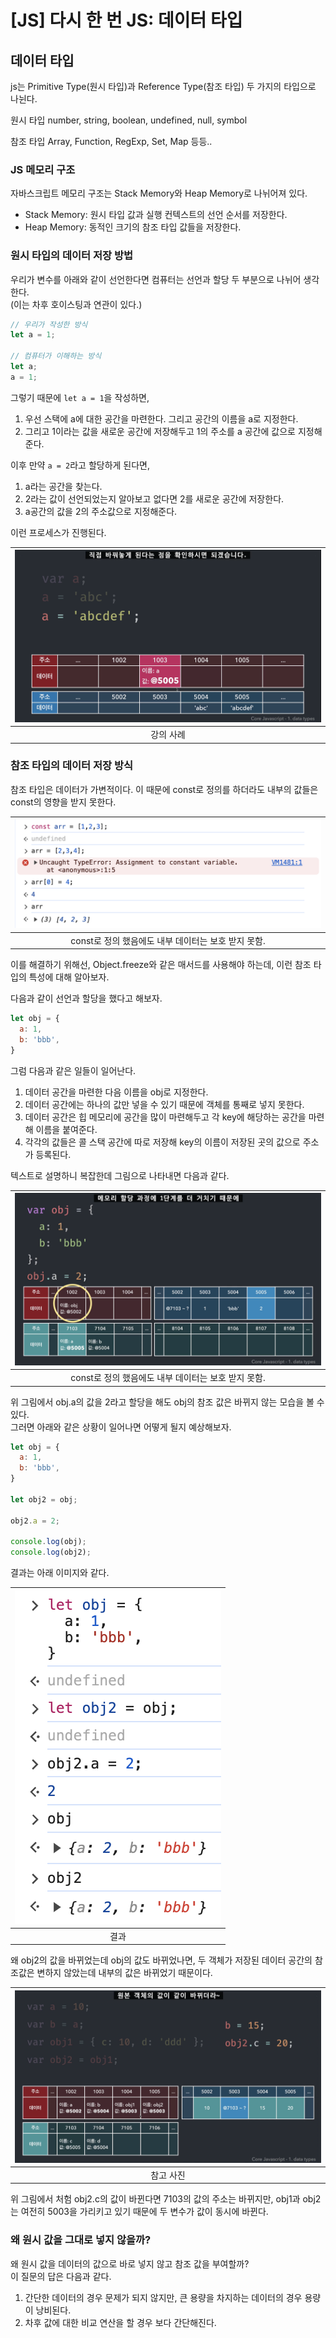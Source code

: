 # [JS] 다시 한 번 JS: 데이터 타입

## 데이터 타입

js는 Primitive Type(원시 타입)과 Reference Type(참조 타입) 두 가지의 타입으로 나뉜다.  

원시 타입
number, string, boolean, undefined, null, symbol

참조 타입
Array, Function, RegExp, Set, Map 등등..

### JS 메모리 구조

자바스크립트 메모리 구조는 Stack Memory와 Heap Memory로 나뉘어져 있다.

- Stack Memory: 원시 타입 값과 실행 컨텍스트의 선언 순서를 저장한다.
- Heap Memory: 동적인 크기의 참조 타입 값들을 저장한다.

### 원시 타입의 데이터 저장 방법

우리가 변수를 아래와 같이 선언한다면 컴퓨터는 선언과 할당 두 부분으로 나뉘어 생각한다.  
(이는 차후 호이스팅과 연관이 있다.)
```js
// 우리가 작성한 방식
let a = 1;

// 컴퓨터가 이해하는 방식
let a;
a = 1;
```

그렇기 때문에 `let a = 1`을 작성하면, 
1. 우선 스택에 a에 대한 공간을 마련한다. 그리고 공간의 이름을 a로 지정한다.
2. 그리고 1이라는 값을 새로운 공간에 저장해두고 1의 주소를 a 공간에 값으로 지정해준다.

이후 만약 `a = 2`라고 할당하게 된다면,
1. a라는 공간을 찾는다.
2. 2라는 값이 선언되었는지 알아보고 없다면 2를 새로운 공간에 저장한다.
3. a공간의 값을 2의 주소값으로 지정해준다.

이런 프로세스가 진행된다.  

| ![01.png](assets/%5BJS%5D%20%EB%8B%A4%EC%8B%9C%20%ED%95%9C%20%EB%B2%88%20JS%3A%20%EB%8D%B0%EC%9D%B4%ED%84%B0%20%ED%83%80%EC%9E%85/01.png) |
|:-----------------------------------------------------------------------------------------------------------------------------------------:|
|                                                                   강의 사례                                                                   |

### 참조 타입의 데이터 저장 방식

참조 타입은 데이터가 가변적이다.
이 때문에 const로 정의를 하더라도 내부의 값들은 const의 영향을 받지 못한다.

| ![03.png](assets/%5BJS%5D%20%EB%8B%A4%EC%8B%9C%20%ED%95%9C%20%EB%B2%88%20JS%3A%20%EB%8D%B0%EC%9D%B4%ED%84%B0%20%ED%83%80%EC%9E%85/03.png) |
|:-----------------------------------------------------------------------------------------------------------------------------------------:|
|                                                     const로 정의 했음에도 내부 데이터는 보호 받지 못함.                                                      |

이를 해결하기 위해선, Object.freeze와 같은 매서드를 사용해야 하는데, 이런 참조 타입의 특성에 대해 알아보자.

다음과 같이 선언과 할당을 했다고 해보자.
```js
let obj = {
  a: 1,
  b: 'bbb',
}
```

그럼 다음과 같은 일들이 일어난다.
1. 데이터 공간을 마련한 다음 이름을 obj로 지정한다.
2. 데이터 공간에는 하나의 값만 넣을 수 있기 때문에 객체를 통째로 넣지 못한다.
3. 데이터 공간은 힙 메모리에 공간을 많이 마련해두고 각 key에 해당하는 공간을 마련해 이름을 붙여준다.
4. 각각의 값들은 콜 스택 공간에 따로 저장해 key의 이름이 저장된 곳의 값으로 주소가 등록된다.

텍스트로 설명하니 복잡한데 그림으로 나타내면 다음과 같다.

| ![02.png](assets/%5BJS%5D%20%EB%8B%A4%EC%8B%9C%20%ED%95%9C%20%EB%B2%88%20JS%3A%20%EB%8D%B0%EC%9D%B4%ED%84%B0%20%ED%83%80%EC%9E%85/02.png) |
|:-----------------------------------------------------------------------------------------------------------------------------------------:|
|                                                     const로 정의 했음에도 내부 데이터는 보호 받지 못함.                                                      |

위 그림에서 obj.a의 값을 2라고 할당을 해도 obj의 참조 값은 바뀌지 않는 모습을 볼 수 있다.  
그러면 아래와 같은 상황이 일어나면 어떻게 될지 예상해보자.  
```js
let obj = {
  a: 1,
  b: 'bbb',
}

let obj2 = obj;

obj2.a = 2;

console.log(obj);
console.log(obj2);
```
결과는 아래 이미지와 같다.

| ![04.png](assets/%5BJS%5D%20%EB%8B%A4%EC%8B%9C%20%ED%95%9C%20%EB%B2%88%20JS%3A%20%EB%8D%B0%EC%9D%B4%ED%84%B0%20%ED%83%80%EC%9E%85/04.png) |
|:-----------------------------------------------------------------------------------------------------------------------------------------:|
|                                                                    결과                                                                     |

왜 obj2의 값을 바뀌었는데 obj의 값도 바뀌었나면, 두 객체가 저장된 데이터 공간의 참조값은 변하지 않았는데 내부의 값은 바뀌었기 때문이다.

| ![05.png](assets/%5BJS%5D%20%EB%8B%A4%EC%8B%9C%20%ED%95%9C%20%EB%B2%88%20JS%3A%20%EB%8D%B0%EC%9D%B4%ED%84%B0%20%ED%83%80%EC%9E%85/05.png) |
|:-----------------------------------------------------------------------------------------------------------------------------------------:|
|                                                                   참고 사진                                                                   |

위 그림에서 처험 obj2.c의 값이 바뀐다면 7103의 값의 주소는 바뀌지만, obj1과 obj2는 여전히 5003을 가리키고 있기 때문에 두 변수가 값이 동시에 바뀐다.

### 왜 원시 값을 그대로 넣지 않을까?

왜 원시 값을 데이터의 값으로 바로 넣지 않고 참조 값을 부여할까?  
이 질문의 답은 다음과 같다.  

1. 간단한 데이터의 경우 문제가 되지 않지만, 큰 용량을 차지하는 데이터의 경우 용량이 낭비된다.
2. 차후 값에 대한 비교 연산을 할 경우 보다 간단해진다.  